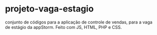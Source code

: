 # projeto-vaga-estagio
conjunto de códigos para a aplicação de controle de vendas, para a vaga de estágio da appStorm. Feito com JS, HTML, PHP e CSS.
